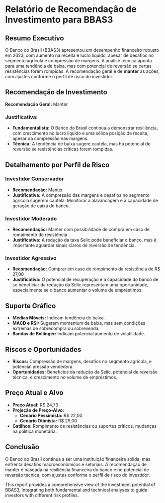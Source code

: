 
# Relatório de Recomendação de Investimento para BBAS3

## Resumo Executivo
O Banco do Brasil (BBAS3) apresentou um desempenho financeiro robusto em 2023, com aumento na receita e lucro líquido, apesar de desafios no segmento agrícola e compressão de margens. A análise técnica aponta para uma tendência de baixa, mas com potencial de reversão se certas resistências forem rompidas. A recomendação geral é de **manter** as ações, com ajustes conforme o perfil de risco do investidor.

## Recomendação de Investimento
**Recomendação Geral:** Manter

### Justificativa:
- **Fundamentalista:** O Banco do Brasil continua a demonstrar resiliência, com crescimento no lucro líquido e uma sólida posição de receita, apesar da compressão nas margens.
- **Técnica:** A tendência de baixa sugere cautela, mas há potencial de reversão se resistências críticas forem rompidas.

## Detalhamento por Perfil de Risco

### Investidor Conservador
- **Recomendação:** Manter
- **Justificativa:** A compressão das margens e desafios no segmento agrícola sugerem cautela. Monitorar a alavancagem e a capacidade de geração de caixa do banco.

### Investidor Moderado
- **Recomendação:** Manter com possibilidade de compra em caso de rompimento de resistência
- **Justificativa:** A redução da taxa Selic pode beneficiar o banco, mas é importante aguardar sinais claros de reversão de tendência.

### Investidor Agressivo
- **Recomendação:** Comprar em caso de rompimento da resistência de R$ 27,00
- **Justificativa:** O potencial de recuperação e a capacidade do banco de se beneficiar da redução da Selic representam uma oportunidade, especialmente se o banco aumentar o volume de empréstimos.

## Suporte Gráfico
- **Médias Móveis:** Indicam tendência de baixa.
- **MACD e RSI:** Sugerem momentum de baixa, mas sem condições extremas de sobrecompra ou sobrevenda.
- **Bandas de Bollinger:** Indicam potencial aumento de volatilidade.

## Riscos e Oportunidades
- **Riscos:** Compressão de margens, desafios no segmento agrícola, e potencial pressão vendedora.
- **Oportunidades:** Benefícios da redução da Selic, potencial de reversão técnica, e crescimento no volume de empréstimos.

## Preço Atual e Alvo
- **Preço Atual:** R$ 24,73
- **Projeção de Preço-Alvo:** 
  - **Cenário Pessimista:** R$ 22,00
  - **Cenário Otimista:** R$ 29,00
- **Gatilhos:** Rompimento de resistências ou suportes críticos, mudanças na política monetária.

## Conclusão
O Banco do Brasil continua a ser uma instituição financeira sólida, mas enfrenta desafios macroeconômicos e setoriais. A recomendação de manter é baseada na resiliência financeira do banco e no potencial de reversão técnica, com ajustes conforme o perfil de risco do investidor.


This report provides a comprehensive view of the investment potential of BBAS3, integrating both fundamental and technical analyses to guide investors with different risk profiles.
